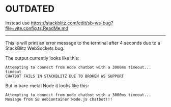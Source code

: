 # OUTDATED

Instead use https://stackblitz.com/edit/sb-ws-bug?file=vite.config.ts,ReadMe.md

---

This is will print an error message to the terminal after 4 seconds
due to a StackBlitz WebSockets bug.

The output currently looks like this:

```
Attempting to connect from node chatbot with a 3000ms timeout...
timeout
CHATBOT FAILS IN STACKBLITZ DUE TO BROKEN WS SUPPORT
```

But in bare-metal Node it looks like this:

```
Attempting to connect from node chatbot with a 3000ms timeout...
Message from SB WebContainer Node.js chatbot!!!
```
